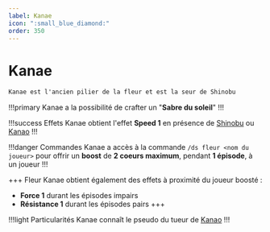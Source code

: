 ```yaml
---
label: Kanae
icon: ":small_blue_diamond:"
order: 350
---
```


# Kanae

```txt
Kanae est l'ancien pilier de la fleur et est la seur de Shinobu
```

!!!primary
Kanae a la possibilité de crafter un "**Sabre du soleil**"
!!!

!!!success Effets
Kanae obtient l'effet **Speed 1** en présence de [Shinobu](./shinobu) ou [Kanao](./kanao)
!!!

!!!danger Commandes
Kanae a accès à la commande ```/ds fleur <nom du joueur>``` pour offrir un **boost** de **2 coeurs maximum**, pendant **1 épisode**, à un joueur
!!!

+++ Fleur
Kanae obtient également des effets à proximité du joueur boosté : <br>
- **Force 1** durant les épisodes impairs
- **Résistance 1** durant les épisodes pairs
+++

!!!light Particularités
Kanae connaît le pseudo du tueur de [Kanao](./kanao)
!!!
